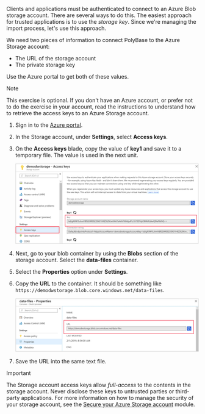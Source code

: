 Clients and applications must be authenticated to connect to an Azure Blob storage account. There are several ways to do this. The easiest approach for trusted applications is to use the _storage key_. Since we're managing the import process, let's use this approach.

We need two pieces of information to connect PolyBase to the Azure Storage account:

- The URL of the storage account
- The private storage key

Use the Azure portal to get both of these values.

> [!NOTE]
> This exercise is optional. If you don't have an Azure account, or prefer not to do the exercise in your account, read the instructions to understand how to retrieve the access keys to an Azure Storage account.

1. Sign in to the [Azure portal](https://portal.azure.com?azure-portal=true).

1. In the Storage account, under **Settings**, select **Access keys**.
1. On the **Access keys** blade, copy the value of **key1** and save it to a temporary file. The value is used in the next unit.

    ![Getting the access key](../media/6-get-access-key.png)

1. Next, go to your blob container by using the **Blobs** section of the storage account. Select the **data-files** container.
1. Select the **Properties** option under **Settings**.
1. Copy the **URL** to the container. It should be something like `https://demodwstorage.blob.core.windows.net/data-files`.

    ![Copying the URL](../media/6-copy-url.png)

1. Save the URL into the same text file.

> [!IMPORTANT]
> The Storage account access keys allow _full-access_ to the contents in the storage account. Never disclose these keys to untrusted parties or third-party applications. For more information on how to manage the security of your storage account, see the [Secure your Azure Storage account](https://docs.microsoft.com/learn/modules/secure-azure-storage-account/) module.

